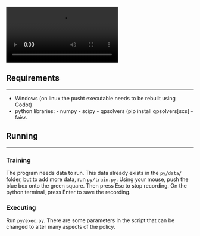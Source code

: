 ![](lpsolver.mp4)

## Requirements
--------------------------------------------------------------------------------
- Windows (on linux the pusht executable needs to be rebuilt using Godot)
- python libraries:
		- numpy
		- scipy
		- qpsolvers (pip install qpsolvers[scs]
		- faiss

## Running
--------------------------------------------------------------------------------
### Training
The program needs data to run. This data already exists in the `py/data/` folder, but
to add more data, run `py/train.py`. Using your mouse, push the blue box onto the
green square. Then press Esc to stop recording. On the python terminal, press Enter
to save the recording.

### Executing
Run `py/exec.py`. There are some parameters in the script that can be changed to alter
many aspects of the policy.


